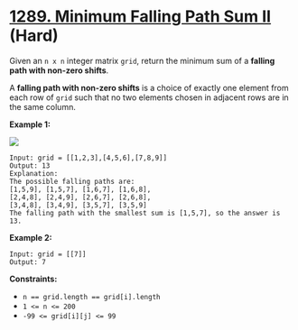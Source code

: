 # [1289. Minimum Falling Path Sum II][link] (Hard)

[link]: https://leetcode.com/problems/minimum-falling-path-sum-ii/

Given an `n x n` integer matrix `grid`, return the minimum sum of a **falling path with non-zero
shifts**.

A **falling path with non-zero shifts** is a choice of exactly one element from each row of `grid`
such that no two elements chosen in adjacent rows are in the same column.

**Example 1:**

![](https://assets.leetcode.com/uploads/2021/08/10/falling-grid.jpg)

```
Input: grid = [[1,2,3],[4,5,6],[7,8,9]]
Output: 13
Explanation:
The possible falling paths are:
[1,5,9], [1,5,7], [1,6,7], [1,6,8],
[2,4,8], [2,4,9], [2,6,7], [2,6,8],
[3,4,8], [3,4,9], [3,5,7], [3,5,9]
The falling path with the smallest sum is [1,5,7], so the answer is 13.

```

**Example 2:**

```
Input: grid = [[7]]
Output: 7

```

**Constraints:**

- `n == grid.length == grid[i].length`
- `1 <= n <= 200`
- `-99 <= grid[i][j] <= 99`
